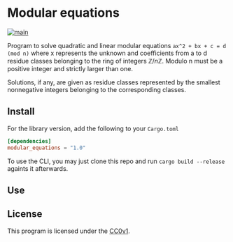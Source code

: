 # Modular equations

[![main](https://github.com/elmomoilanen/Modular-equations/actions/workflows/main.yml/badge.svg)](https://github.com/elmomoilanen/Modular-equations/actions/workflows/main.yml)

Program to solve quadratic and linear modular equations `ax^2 + bx + c = d (mod n)` where x represents the unknown and coefficients from a to d residue classes belonging to the ring of integers $\mathbb{Z}/n\mathbb{Z}$. Modulo n must be a positive integer and strictly larger than one.

Solutions, if any, are given as residue classes represented by the smallest nonnegative integers belonging to the corresponding classes.

## Install ##

For the library version, add the following to your `Cargo.toml`

```toml
[dependencies]
modular_equations = "1.0"
```

To use the CLI, you may just clone this repo and run `cargo build --release` againts it afterwards.

## Use ##


## License ##

This program is licensed under the [CC0v1](https://github.com/elmomoilanen/Modular-equations/blob/main/LICENSE).
